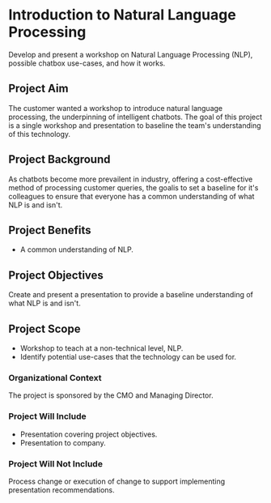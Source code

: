 
# Introduction to Natural Language Processing

Develop and present a workshop on Natural Language Processing (NLP), possible chatbox use-cases, and how it works.

## Project Aim

The customer wanted a workshop to introduce natural language processing, the underpinning of intelligent chatbots.  The goal of this project is a single workshop and presentation to baseline the team's understanding of this technology.

## Project Background

As chatbots become more prevailent in industry, offering a cost-effective method of processing customer queries, the goalis to set a baseline for it's colleagues to ensure that everyone has a common understanding of what NLP is and isn't.

## Project Benefits

- A common understanding of NLP.

## Project Objectives

Create and present a presentation to provide a baseline understanding of what NLP is and isn't.

## Project Scope

- Workshop to teach at a non-technical level, NLP.
- Identify potential use-cases that the technology can be used for.


### Organizational Context

The project is sponsored by the CMO and Managing Director.

### Project Will Include

- Presentation covering project objectives.
- Presentation to company.

### Project Will Not Include

Process change or execution of change to support implementing presentation recommendations.

